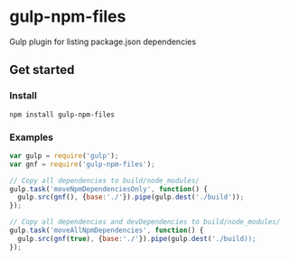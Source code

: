 # gulp-npm-files

Gulp plugin for listing package.json dependencies

## Get started

### Install

```
npm install gulp-npm-files
```

### Examples

```javascript
var gulp = require('gulp');
var gnf = require('gulp-npm-files');

// Copy all dependencies to build/node_modules/
gulp.task('moveNpmDependenciesOnly', function() {
  gulp.src(gnf(), {base:'./'}).pipe(gulp.dest('./build'));
});

// Copy all dependencies and devDependencies to build/node_modules/
gulp.task('moveAllNpmDependencies', function() {
  gulp.src(gnf(true), {base:'./'}).pipe(gulp.dest('./build));
});

```

